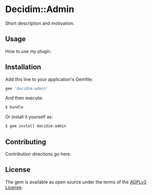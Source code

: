 # Decidim::Admin
Short description and motivation.

## Usage
How to use my plugin.

## Installation
Add this line to your application's Gemfile:

```ruby
gem 'decidim-admin'
```

And then execute:
```bash
$ bundle
```

Or install it yourself as:
```bash
$ gem install decidim-admin
```

## Contributing
Contribution directions go here.

## License
The gem is available as open source under the terms of the [AGPLv3 License](https://opensource.org/licenses/AGPL-3.0).
